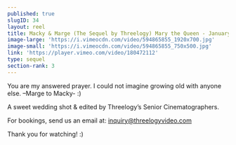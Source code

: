 ```yaml
---
published: true
slugID: 34
layout: reel
title: Macky & Marge (The Sequel by Threelogy) Mary the Queen - January 2015
image-large: 'https://i.vimeocdn.com/video/594865855_1920x700.jpg'
image-small: 'https://i.vimeocdn.com/video/594865855_750x500.jpg'
link: 'https://player.vimeo.com/video/180472112'
type: sequel
section-rank: 3
---
```

You are my answered prayer. I could not imagine growing old with anyone else.  –Marge to Macky- :) 

A sweet wedding shot & edited by Threelogy’s Senior Cinematographers.

For bookings, send us an email at: inquiry@threelogyvideo.com

Thank you for watching! :)
